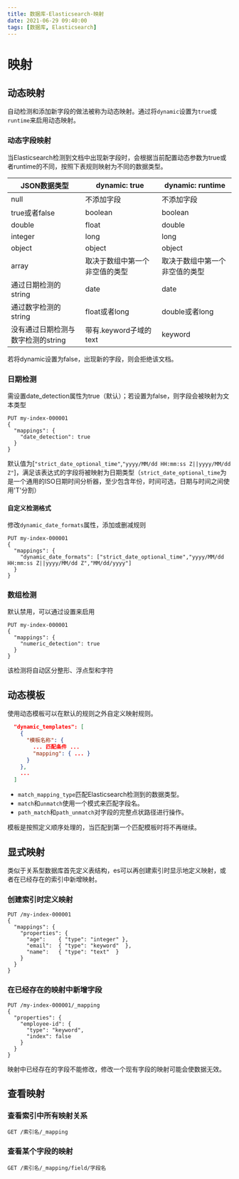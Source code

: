 ```yaml
---
title: 数据库-Elasticsearch-映射
date: 2021-06-29 09:40:00
tags: [数据库, Elasticsearch]
---
```


# 映射

## 动态映射

自动检测和添加新字段的做法被称为动态映射。通过将`dynamic`设置为`true`或`runtime`来启用动态映射。

### 动态字段映射

当Elasticsearch检测到文档中出现新字段时，会根据当前配置动态参数为true或者runtime的不同，按照下表规则映射为不同的数据类型。

| JSON数据类型                       | dynamic: true                  | dynamic: runtime               |
| ---------------------------------- | ------------------------------- | ------------------------------ |
| null                               | 不添加字段                     | 不添加字段                     |
| true或者false                      | boolean                        | boolean                        |
| double                             | float                          | double                         |
| integer                            | long                           | long                           |
| object                             | object                         | object                         |
| array                              | 取决于数组中第一个非空值的类型 | 取决于数组中第一个非空值的类型 |
| 通过日期检测的string               | date                           | date                           |
| 通过数字检测的string               | float或者long                  | double或者long                 |
| 没有通过日期检测与数字检测的string | 带有.keyword子域的text         | keyword                        |

若将dynamic设置为false，出现新的字段，则会拒绝该文档。

### 日期检测

需设置date_detection属性为true（默认）；若设置为false，则字段会被映射为文本类型

```
PUT my-index-000001
{
  "mappings": {
    "date_detection": true
  }
}
```

默认值为[`"strict_date_optional_time"`,`"yyyy/MM/dd HH:mm:ss Z||yyyy/MM/dd Z"`]，满足该表达式的字段将被映射为日期类型（`strict_date_optional_time`为是一个通用的ISO日期时间分析器，至少包含年份，时间可选，日期与时间之间使用'T'分割）

#### 自定义检测格式

修改`dynamic_date_formats`属性，添加或删减规则

```console
PUT my-index-000001
{
  "mappings": {
    "dynamic_date_formats": ["strict_date_optional_time","yyyy/MM/dd HH:mm:ss Z||yyyy/MM/dd Z","MM/dd/yyyy"]
  }
}
```

### 数组检测

默认禁用，可以通过设置来启用

```
PUT my-index-000001
{
  "mappings": {
    "numeric_detection": true
  }
}
```

该检测将自动区分整形、浮点型和字符

## 动态模板

使用动态模板可以在默认的规则之外自定义映射规则。

```json
  "dynamic_templates": [
    {
      "模板名称": {
        ... 匹配条件 ... 
        "mapping": { ... } 
      }
    },
    ...
  ]
```

- `match_mapping_type`匹配Elasticsearch检测到的数据类型。
- `match`和`unmatch`使用一个模式来匹配字段名。
- `path_match`和`path_unmatch`对字段的完整点状路径进行操作。

模板是按照定义顺序处理的，当匹配到第一个匹配模板时将不再继续。

## 显式映射

类似于关系型数据库首先定义表结构，es可以再创建索引时显示地定义映射，或者在已经存在的索引中新增映射。

### 创建索引时定义映射

```elasticsearch
PUT /my-index-000001
{
  "mappings": {
    "properties": {
      "age":    { "type": "integer" },
      "email":  { "type": "keyword"  },
      "name":   { "type": "text"  }
    }
  }
}
```

### 在已经存在的映射中新增字段

```console
PUT /my-index-000001/_mapping
{
  "properties": {
    "employee-id": {
      "type": "keyword",
      "index": false
    }
  }
}
```

映射中已经存在的字段不能修改，修改一个现有字段的映射可能会使数据无效。

## 查看映射

### 查看索引中所有映射关系

```
GET /索引名/_mapping
```

### 查看某个字段的映射

```console
GET /索引名/_mapping/field/字段名
```

